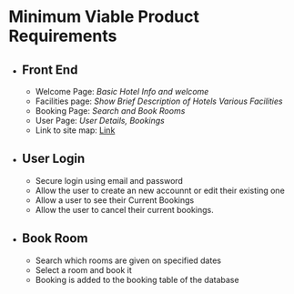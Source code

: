# Minimum Viable Product Requirements
- ## Front End
    - Welcome Page: *Basic Hotel Info and welcome*
    - Facilities page: *Show Brief Description of Hotels Various Facilities*
    - Booking Page: *Search and Book Rooms*
    - User Page: *User Details, Bookings*
    - Link to site map: [Link](https://www.gloomaps.com/glZiizjhkT)
- ## User Login
    - Secure login using email and password
    - Allow the user to create an new accounnt or edit their existing one
    - Allow a user to see their Current Bookings
    - Allow the user to cancel their current bookings.
- ## Book Room
    - Search which rooms are given on specified dates
    - Select a room and book it
    - Booking is added to the booking table of the database